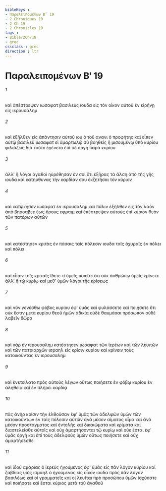 ```yaml
---
bibleKeys : 
- Παραλειπομένων Βʹ 19
- 2 Chroniques 19
- 2 Ch 19
- 2 Chronicles 19
tags : 
- Bible/2Ch/19
- grec
cssclass : grec
direction : ltr
---
```


# Παραλειπομένων Βʹ 19

###### 1
καὶ ἀπέστρεψεν ιωσαφατ βασιλεὺς ιουδα εἰς τὸν οἶκον αὐτοῦ ἐν εἰρήνῃ εἰς ιερουσαλημ
###### 2
καὶ ἐξῆλθεν εἰς ἀπάντησιν αὐτοῦ ιου ὁ τοῦ ανανι ὁ προφήτης καὶ εἶπεν αὐτῷ βασιλεῦ ιωσαφατ εἰ ἁμαρτωλῷ σὺ βοηθεῖς ἢ μισουμένῳ ὑπὸ κυρίου φιλιάζεις διὰ τοῦτο ἐγένετο ἐπὶ σὲ ὀργὴ παρὰ κυρίου
###### 3
ἀλλ' ἢ λόγοι ἀγαθοὶ ηὑρέθησαν ἐν σοί ὅτι ἐξῆρας τὰ ἄλση ἀπὸ τῆς γῆς ιουδα καὶ κατηύθυνας τὴν καρδίαν σου ἐκζητῆσαι τὸν κύριον
###### 4
καὶ κατῴκησεν ιωσαφατ ἐν ιερουσαλημ καὶ πάλιν ἐξῆλθεν εἰς τὸν λαὸν ἀπὸ βηρσαβεε ἕως ὄρους εφραιμ καὶ ἐπέστρεψεν αὐτοὺς ἐπὶ κύριον θεὸν τῶν πατέρων αὐτῶν
###### 5
καὶ κατέστησεν κριτὰς ἐν πάσαις ταῖς πόλεσιν ιουδα ταῖς ὀχυραῖς ἐν πόλει καὶ πόλει
###### 6
καὶ εἶπεν τοῖς κριταῖς ἴδετε τί ὑμεῖς ποιεῖτε ὅτι οὐκ ἀνθρώπῳ ὑμεῖς κρίνετε ἀλλ' ἢ τῷ κυρίῳ καὶ μεθ' ὑμῶν λόγοι τῆς κρίσεως
###### 7
καὶ νῦν γενέσθω φόβος κυρίου ἐφ' ὑμᾶς καὶ φυλάσσετε καὶ ποιήσετε ὅτι οὐκ ἔστιν μετὰ κυρίου θεοῦ ἡμῶν ἀδικία οὐδὲ θαυμάσαι πρόσωπον οὐδὲ λαβεῖν δῶρα
###### 8
καὶ γὰρ ἐν ιερουσαλημ κατέστησεν ιωσαφατ τῶν ἱερέων καὶ τῶν λευιτῶν καὶ τῶν πατριαρχῶν ισραηλ εἰς κρίσιν κυρίου καὶ κρίνειν τοὺς κατοικοῦντας ἐν ιερουσαλημ
###### 9
καὶ ἐνετείλατο πρὸς αὐτοὺς λέγων οὕτως ποιήσετε ἐν φόβῳ κυρίου ἐν ἀληθείᾳ καὶ ἐν πλήρει καρδίᾳ
###### 10
πᾶς ἀνὴρ κρίσιν τὴν ἐλθοῦσαν ἐφ' ὑμᾶς τῶν ἀδελφῶν ὑμῶν τῶν κατοικούντων ἐν ταῖς πόλεσιν αὐτῶν ἀνὰ μέσον αἵματος αἷμα καὶ ἀνὰ μέσον προστάγματος καὶ ἐντολῆς καὶ δικαιώματα καὶ κρίματα καὶ διαστελεῖσθε αὐτοῖς καὶ οὐχ ἁμαρτήσονται τῷ κυρίῳ καὶ οὐκ ἔσται ἐφ' ὑμᾶς ὀργὴ καὶ ἐπὶ τοὺς ἀδελφοὺς ὑμῶν οὕτως ποιήσετε καὶ οὐχ ἁμαρτήσεσθε
###### 11
καὶ ἰδοὺ αμαριας ὁ ἱερεὺς ἡγούμενος ἐφ' ὑμᾶς εἰς πᾶν λόγον κυρίου καὶ ζαβδιας υἱὸς ισμαηλ ὁ ἡγούμενος εἰς οἶκον ιουδα πρὸς πᾶν λόγον βασιλέως καὶ οἱ γραμματεῖς καὶ οἱ λευῖται πρὸ προσώπου ὑμῶν ἰσχύσατε καὶ ποιήσατε καὶ ἔσται κύριος μετὰ τοῦ ἀγαθοῦ
